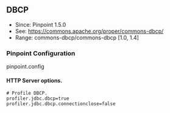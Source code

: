 ## DBCP
* Since: Pinpoint 1.5.0
* See: https://commons.apache.org/proper/commons-dbcp/
* Range: commons-dbcp/commons-dbcp [1.0, 1.4]

### Pinpoint Configuration
pinpoint.config

#### HTTP Server options.
~~~
# Profile DBCP.
profiler.jdbc.dbcp=true
profiler.jdbc.dbcp.connectionclose=false
~~~
